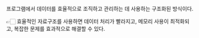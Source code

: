 프로그램에서 데이터를 효율적으로 조직하고 관리하는 데 사용하는 구조화된 방식이다.

👉🏻 효율적인 자료구조를 사용하면 데이터 처리가 빨라지고, 메모리 사용이 최적화되고, 복잡한 문제를 효과적으로 해결할 수 있다.